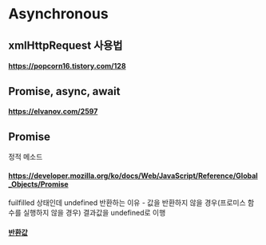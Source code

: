 # Asynchronous

## xmlHttpRequest 사용법
#### https://popcorn16.tistory.com/128

## Promise, async, await
#### https://elvanov.com/2597

## Promise
정적 메소드
#### https://developer.mozilla.org/ko/docs/Web/JavaScript/Reference/Global_Objects/Promise

fuilfilled 상태인데 undefined 반환하는 이유 - 값을 반환하지 않을 경우(프로미스 함수를 실행하지 않을 경우) 결과값을 undefined로 이행
#### [반환값](https://developer.mozilla.org/ko/docs/Web/JavaScript/Reference/Global_Objects/Promise/then)